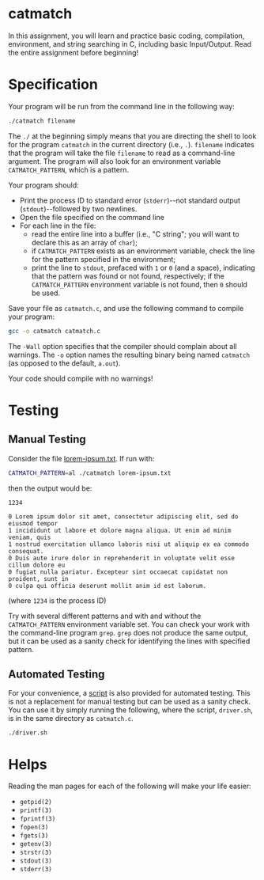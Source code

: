 # catmatch

In this assignment, you will learn and practice basic coding, compilation,
environment, and string searching in C, including basic Input/Output.  Read the
entire assignment before beginning!


# Specification

Your program will be run from the command line in the following way:

```bash
./catmatch filename
```

The `./` at the beginning simply means that you are directing the shell to look
for the program `catmatch` in the current directory (i.e., `.`).  `filename`
indicates that the program will take the file `filename` to read as a
command-line argument.  The program will also look for an environment variable
`CATMATCH_PATTERN`, which is a pattern.

Your program should:

- Print the process ID to standard error (`stderr`)--not standard output
  (`stdout`)--followed by two newlines.
- Open the file specified on the command line
- For each line in the file:
  - read the entire line into a buffer (i.e., "C string"; you will want to
    declare this as an array of `char`);
  - if `CATMATCH_PATTERN` exists as an environment variable, check the line for
    the pattern specified in the environment;
  - print the line to `stdout`, prefaced with `1` or `0` (and a space),
    indicating that the pattern was found or not found, respectively; if the
    `CATMATCH_PATTERN` environment variable is not found, then `0` should be used.

Save your file as `catmatch.c`, and use the following command to compile your
program:

```bash
gcc -o catmatch catmatch.c
```

The `-Wall` option specifies that the compiler should complain about all
warnings.  The `-o` option names the resulting binary being named `catmatch`
(as opposed to the default, `a.out`).

Your code should compile with no warnings!


# Testing


## Manual Testing

Consider the file [lorem-ipsum.txt](lorem-ipsum.txt).  If run with:

```bash
CATMATCH_PATTERN=al ./catmatch lorem-ipsum.txt
```

then the output would be:

```
1234

0 Lorem ipsum dolor sit amet, consectetur adipiscing elit, sed do eiusmod tempor
1 incididunt ut labore et dolore magna aliqua. Ut enim ad minim veniam, quis
1 nostrud exercitation ullamco laboris nisi ut aliquip ex ea commodo consequat.
0 Duis aute irure dolor in reprehenderit in voluptate velit esse cillum dolore eu
0 fugiat nulla pariatur. Excepteur sint occaecat cupidatat non proident, sunt in
0 culpa qui officia deserunt mollit anim id est laborum.
```

(where `1234` is the process ID)

Try with several different patterns and with and without the `CATMATCH_PATTERN`
environment variable set.  You can check your work with the command-line
program `grep`.  `grep` does not produce the same output, but it can be used as
a sanity check for identifying the lines with specified pattern.


## Automated Testing

For your convenience, a [script](driver.sh) is also provided for automated
testing.  This is not a replacement for manual testing but can be used as a
sanity check.  You can use it by simply running the following, where the
script, `driver.sh`, is in the same directory as `catmatch.c`.

```
./driver.sh
```


# Helps

Reading the man pages for each of the following will make your life easier:

 - `getpid(2)`
 - `printf(3)`
 - `fprintf(3)`
 - `fopen(3)`
 - `fgets(3)`
 - `getenv(3)`
 - `strstr(3)`
 - `stdout(3)`
 - `stderr(3)`
